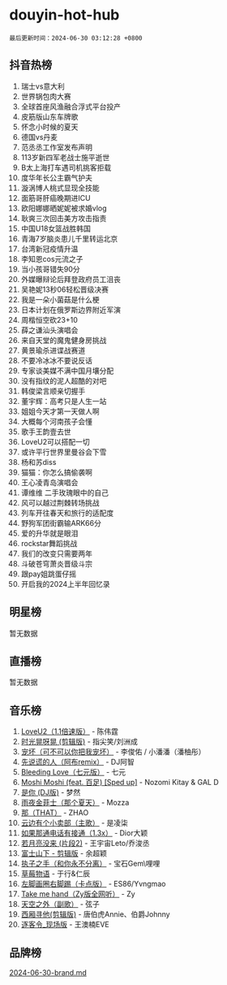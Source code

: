 # douyin-hot-hub

`最后更新时间：2024-06-30 03:12:28 +0800`

## 抖音热榜

1. 瑞士vs意大利
1. 世界锅包肉大赛
1. 全球首座风渔融合浮式平台投产
1. 皮筋版山东车牌歌
1. 怀念小时候的夏天
1. 德国vs丹麦
1. 范丞丞工作室发布声明
1. 113岁新四军老战士施平逝世
1. B太上海打车遇司机挑客拒载
1. 度华年长公主霸气护夫
1. 漩涡博人桃式显现全技能
1. 面筋哥肝癌晚期进ICU
1. 欧阳娜娜晒妮妮被求婚vlog
1. 耿爽三次回击美方攻击指责
1. 中国U18女篮战胜韩国
1. 青海7岁脑炎患儿千里转运北京
1. 台湾新冠疫情升温
1. 李知恩cos元流之子
1. 当小孩哥错失90分
1. 外媒曝辩论后拜登政府员工沮丧
1. 吴艳妮13秒06轻松晋级决赛
1. 我是一朵小菌菇是什么梗
1. 日本计划在俄罗斯边界附近军演
1. 周楷恒空砍23+10
1. 薛之谦汕头演唱会
1. 来自天堂的魔鬼健身房挑战
1. 黄景瑜杀进谍战赛道
1. 不要冷冰冰不要说反话
1. 专家谈美媒不满中国月壤分配
1. 没有指纹的泥人超酷的对吧
1. 韩俊梁言顺亲切握手
1. 董宇辉：高考只是人生一站
1. 姐姐今天才第一天做人啊
1. 大概每个河南孩子会懂
1. 歌手王韵壹去世
1. LoveU2可以搭配一切
1. 或许平行世界里曼谷会下雪
1. 杨和苏diss
1. 猫猫：你怎么搞偷袭啊
1. 王心凌青岛演唱会
1. 谭维维 二手玫瑰眼中的自己
1. 风可以越过荆棘转场挑战
1. 列车开往春天和旅行的适配度
1. 野狗军团街霸输ARK66分
1. 爱的升华就是眼泪
1. rockstar舞蹈挑战
1. 我们的改变只需要两年
1. 斗破苍穹萧炎晋级斗宗
1. 跟pay姐跳蛋仔摇
1. 开启我的2024上半年回忆录

## 明星榜

暂无数据

## 直播榜

暂无数据

## 音乐榜

1. [LoveU2（1.1倍速版）](https://sf5-hl-cdn-tos.douyinstatic.com/obj/tos-cn-ve-2774/oQMeDffLaEmgMwgCOEMAFCI6INzoFPgWdD0rsa) - 陈伟霆
1. [时光晃呀晃 (剪辑版)](https://sf5-hl-cdn-tos.douyinstatic.com/obj/tos-cn-ve-2774/o8ACeQem3gwI1x3GIYGAfKG0LJebKFRJDwRwyW) - 指尖笑/刘洲成
1. [宠坏（可不可以你把我宠坏）](https://sf5-hl-cdn-tos.douyinstatic.com/obj/tos-cn-ve-2774/ocWI8ft2gd0rAfXKzvKGeMQM6fVLTLfA8UJzwl) - 李俊佑 / 小潘潘（潘柚彤）
1. [先说谎的人（阿布remix）](https://sf5-hl-cdn-tos.douyinstatic.com/obj/tos-cn-ve-2774/owQtOFmAzBgxBKDOYfeCTQTgE9cDORrOQqmCZy) - DJ阿智
1. [Bleeding Love（七元版）](https://sf5-hl-cdn-tos.douyinstatic.com/obj/tos-cn-ve-2774/oEgC9eZFHQ1MfSRnrfkzFp8AayDWqAQMABBgUs) - 七元
1. [Moshi Moshi (feat. 百足) [Sped up]](https://sf3-cdn-tos.douyinstatic.com/obj/tos-cn-ve-2774/ocCPFQcXJLeroaIdQLIGAoeeYM3OAUYGDguHXz) - Nozomi Kitay & GAL D
1. [是你 (DJ版)](https://sf3-cdn-tos.douyinstatic.com/obj/tos-cn-ve-2774/1ec766e572b34c42853ce6315d426850) - 梦然
1. [雨夜金菲士（那个夏天）](https://sf5-hl-cdn-tos.douyinstatic.com/obj/tos-cn-ve-2774/osPmPLDWQBBE2Z6bftCgYwkFaF4pEYEneXaZQs) - Mozza
1. [那（THAT）](https://sf5-hl-cdn-tos.douyinstatic.com/obj/tos-cn-ve-2774/oIIWGeBZCnlGx9tl0gFlCfwlQbj7QWAD8HYAGg) - ZHAO
1. [云边有个小卖部（主歌）](https://sf5-hl-cdn-tos.douyinstatic.com/obj/tos-cn-ve-2774/okvgzOZylLA4WYUHkAhpy5DrCiqAmBjiMIkJp) - 是凌柒
1. [如果那通电话有接通（1.3x）](https://sf5-hl-cdn-tos.douyinstatic.com/obj/tos-cn-ve-2774/ocJeJKhUhAJG8EYZiEFfGFAPkD3beMQ5mwDv1e) - Dior大颖
1. [若月亮没来 (片段2)](https://sf5-hl-cdn-tos.douyinstatic.com/obj/tos-cn-ve-2774/ocQavLLjkCOeDxGyYeIMGgNAIwJ0QXE1Ve3Fzv) - 王宇宙Leto/乔浚丞
1. [富士山下 - 剪辑版](https://sf3-cdn-tos.douyinstatic.com/obj/tos-cn-ve-2774/o4QGmeUZhQXvtC5BDkogeQni8WbdCBUJEYI12v) - 余超颖
1. [执子之手（和你永不分离）](https://sf5-hl-cdn-tos.douyinstatic.com/obj/tos-cn-ve-2774/oU4mUWISThYfqtA61VOl8PAQGeK2LGGQfFCZfY) - 宝石Gem\哩哩
1. [草莓物语](https://sf5-hl-cdn-tos.douyinstatic.com/obj/tos-cn-ve-2774/okynhJ7jEAIIZBfsLgYMEI8QC3WbQNN66RKzhT) - 于行&仁辰
1. [左脚画圈右脚踢（卡点版）](https://sf3-cdn-tos.douyinstatic.com/obj/tos-cn-ve-2774/oAoAIr8BJv8B7W4CEBMsaSfDWrAiF4izwIDMJg) - ES86/Yvngmao
1. [Take me hand（Zy版全网听）](https://sf5-hl-cdn-tos.douyinstatic.com/obj/tos-cn-ve-2774/owyUoUuVpA1I7BiszAYMSqbGseWQw8P7Ea2BiR) - Zy
1. [天空之外（副歌）](https://sf5-hl-cdn-tos.douyinstatic.com/obj/tos-cn-ve-2774/oAYn0BTp8jS8iSyZSHMUWAikyvAWI1c7aiJTr) - 弦子
1. [西厢寻他(剪辑版)](https://sf5-hl-cdn-tos.douyinstatic.com/obj/tos-cn-ve-2774/oUsAVfAQKlRNxEv5qxvIB8o5qmIWUcXbzJKJhw) - 唐伯虎Annie、伯爵Johnny
1. [逐客令_现场版](https://sf5-hl-cdn-tos.douyinstatic.com/obj/tos-cn-ve-2774/okjvqFftEMAIgLPvI8f4MT5CZVyxmDQdBOwjBv) - 王澳楠EVE

## 品牌榜

[2024-06-30-brand.md](2024-06-30-brand.md)

